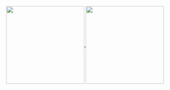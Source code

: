 <a href="https://github.com/SSARCandy">
  <img align="center" height="210px" src="https://github-readme-stats.ssarcandy.vercel.app/api/?username=ssarcandy&show_icons=true&hide_border=true" />
</a>
<a href="https://github.com/SSARCandy?tab=repositories">
  <img align="center" height="210px" src="https://github-readme-stats.ssarcandy.vercel.app/api/top-langs?username=ssarcandy&hide=jupyter+notebook,TeX,HTML,css&hide_border=true" />
</a>
